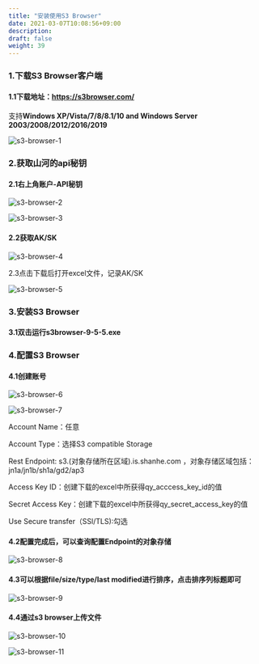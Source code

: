 ```yaml
---
title: "安装使用S3 Browser"
date: 2021-03-07T10:08:56+09:00
description:
draft: false
weight: 39
---
```


### 1.下载S3 Browser客户端

#### 1.1下载地址：https://s3browser.com/ 

支持**Windows XP/Vista/7/8/8.1/10 and Windows Server 2003/2008/2012/2016/2019**

![s3-browser-1](/storage/object-storage/_images/s3-browser-1.png)

### 2.获取山河的api秘钥

#### 2.1右上角账户-API秘钥

![s3-browser-2](/storage/object-storage/_images/s3-browser-2.png)

![s3-browser-3](/storage/object-storage/_images/s3-browser-3.png)

#### 2.2获取AK/SK

![s3-browser-4](/storage/object-storage/_images/s3-browser-4.png)

2.3点击下载后打开excel文件，记录AK/SK

![s3-browser-5](/storage/object-storage/_images/s3-browser-5.png)

### 3.安装S3 Browser

#### 3.1双击运行s3browser-9-5-5.exe

### 4.配置S3 Browser

#### 4.1创建账号

![s3-browser-6](/storage/object-storage/_images/s3-browser-6.png)

![s3-browser-7](/storage/object-storage/_images/s3-browser-7.png)

Account Name：任意

Account Type：选择S3 compatible Storage

Rest Endpoint: s3.(对象存储所在区域).is.shanhe.com ，对象存储区域包括：jn1a/jn1b/sh1a/gd2/ap3

Access Key ID：创建下载的excel中所获得qy_acccess_key_id的值

Secret Access Key：创建下载的excel中所获得qy_secret_access_key的值

Use Secure transfer（SSl/TLS):勾选

#### 4.2配置完成后，可以查询配置Endpoint的对象存储

![s3-browser-8](/storage/object-storage/_images/s3-browser-8.png)

#### 4.3可以根据file/size/type/last modified进行排序，点击排序列标题即可

![s3-browser-9](/storage/object-storage/_images/s3-browser-9.png)

#### 4.4通过s3 browser上传文件

![s3-browser-10](/storage/object-storage/_images/s3-browser-10.png)

![s3-browser-11](/storage/object-storage/_images/s3-browser-11.png)
